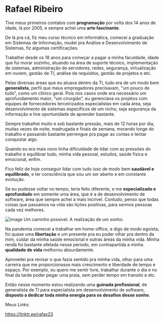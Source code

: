 # Rafael Ribeiro

Tive meus primeiros contatos com **programação** por volta dos 14 anos de idade, lá por 2005, e sempre achei uma **arte fascinante**.

De lá pra cá, fiz meu curso técnico em informática, comecei a graduação em Sistemas de Informação, mudei pra Análise e Desenvolvimento de Sistemas, fiz algumas certificações.

Trabalhei desde os 18 anos para começar a pagar a minha faculdade, idade que fui morar sozinho, atuando na área de suporte técnico, implementação de sistemas, administração de servidores, redes, segurança, virtualização em nuvem, gestão de TI, análise de requisitos, gestão de projetos e etc.

Pelas diversas áreas que eu atuava dentro da TI, tudo era de um modo bem **generalista**, perfil que meus empregadores precisavam, “um pouco de tudo”, como um clínico geral. Pois nos casos onde era necessário um aprofundamento maior, “um cirurgião”, eu gerenciava os projetos com equipes de fornecedores terceirizados especialistas em cada área, seja desenvolvimento de sistemas específicos de um nicho, seja segurança da informação e tive oportunidade de aprender bastante.

Sempre trabalhei muito e sob bastante pressão, mais de 12 horas por dia, muitas vezes de noite, madrugada e finais de semana, morando longe do trabalho e passando bastante perrengue pra pagar as contas e tentar conquistar algo.

Quando eu era mais novo tinha dificuldade de lidar com as pressões do trabalho e equilibrar tudo, minha vida pessoal, estudos, saúde física e emocional, enfim.

Fico feliz de hoje conseguir lidar com tudo isso de modo bem **saudável e equilibrado**, e ter consciência que sou um ser aberto e em constante evolução.

Se eu pudesse voltar no tempo, teria feito diferente, e me **especializado e aprofundado** em somente uma área, que é a de desenvolvimento de software, área que sempre achei a mais incrível. Contudo, penso que todas coisas que passamos na vida são lições positivas, para sermos pessoas cada vez melhores.

![image](https://miro.medium.com/max/2400/1*5UIG_UUDceJdEorxYDmtfw.jpeg)
Um caminho possível. A realização de um sonho.

Na pandemia comecei a trabalhar em home-office, e digo de modo egoísta, foi quase uma **libertação** e um presente pra eu poder olhar pra dentro da mim, cuidar da minha saúde emocional e outras áreas da minha vida. Minha renda foi bastante afetada nesse período, em contrapartida a minha **qualidade de vida** melhorou absurdamente.

Aproveitei pra revisar o que fazia sentido pra minha vida, olhar para uma carreira que me proporcionasse mais crescimento e liberdade de tempo e espaço. Por exemplo, eu quero me sentir livre, trabalhar durante o dia e no final da tarde poder pegar uma praia, sem perder tempo em transito e etc.

Então nesse momento estou realizando uma **guinada profissional**, de generalista de TI para especialista em desenvolvimento de software, **disposto a dedicar toda minha energia para os desafios desse sonho**.



Meus Links:

https://linktr.ee/rafax23
